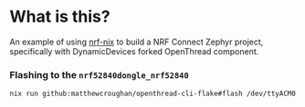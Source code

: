 # What is this?

An example of using [nrf-nix](https://github.com/MatthewCroughan/nrf-nix) to build a NRF Connect Zephyr project, specifically with DynamicDevices forked OpenThread component.

### Flashing to the `nrf52840dongle_nrf52840`

`nix run github:matthewcroughan/openthread-cli-flake#flash /dev/ttyACM0`

